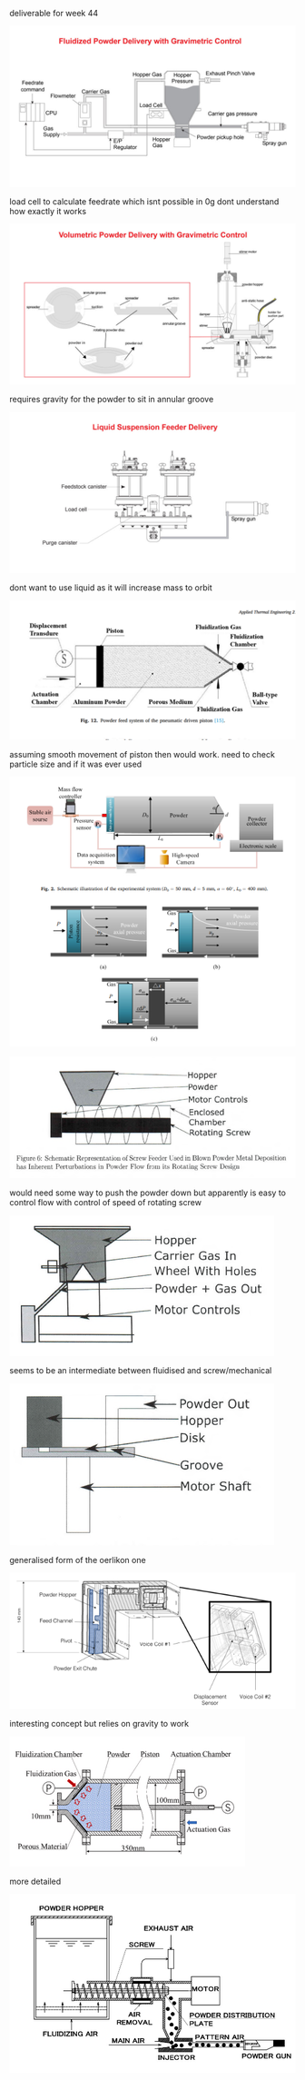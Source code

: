 deliverable for week 44



![alt text](/Research_Files/October/Fluidized_oerlikon.jpg)

load cell to calculate feedrate which isnt possible in 0g
dont understand how exactly it works

![alt text](/Research_Files/October/Volumetric_oerlikon.jpg)

requires gravity for the powder to sit in annular groove

![alt text](/Research_Files/October/Liquid_oerlikon.jpg)

dont want to use liquid as it will increase mass to orbit

![alt text](/Research_Files/October/fluidised_design.png)

assuming smooth movement of piston then would work. need to check particle size and if it was ever used

![alt text](/Research_Files/October/gas_permeable_piston.png)




![alt text](/Research_Files/October/screw_feed.png)

would need some way to push the powder down but apparently is easy to control flow with control of speed of rotating screw


![alt text](/Research_Files/October/wheel_feed.png)

seems to be an intermediate between fluidised and screw/mechanical

![alt text](/Research_Files/October/disk_feed.png)

generalised form of the oerlikon one

![alt text](/Research_Files/October/vibrational_feed.png)

interesting concept but relies on gravity to work

![alt text](/Research_Files/October/fluidising_feed_system.png)

more detailed

![alt text](/Research_Files/October/auger.jpg)

